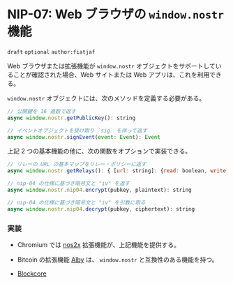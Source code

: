# NIP-07: Web ブラウザの `window.nostr` 機能

`draft` `optional` `author:fiatjaf`

Web ブラウザまたは拡張機能が `window.nostr` オブジェクトをサポートしていることが確認された場合、Web サイトまたは Web アプリは、これを利用できる。

`window.nostr` オブジェクトには、次のメソッドを定義する必要がある。

```js
// 公開鍵を 16 進数で返す
async window.nostr.getPublicKey(): string

// イベントオブジェクトを受け取り `sig` を伴って返す
async window.nostr.signEvent(event: Event): Event 
```

上記 2 つの基本機能の他に、次の関数をオプションで実装できる。

```js
// リレーの URL の基本マップをリレー・ポリシーに返す
async window.nostr.getRelays(): { [url: string]: {read: boolean, write: boolean} } 

// nip-04 の仕様に基づき暗号文と "iv" を返す
async window.nostr.nip04.encrypt(pubkey, plaintext): string 

// nip-04 の仕様に基づき暗号文と "iv" を引数に取る
async window.nostr.nip04.decrypt(pubkey, ciphertext): string 
```

### 実装

- Chromium では [nos2x](https://github.com/fiatjaf/nos2x) 拡張機能が、上記機能を提供する。

- Bitcoin の拡張機能 [Alby](https://getalby.com) は、 `window.nostr` と互換性のある機能を持つ。

- [Blockcore](https://www.blockcore.net/wallet)

